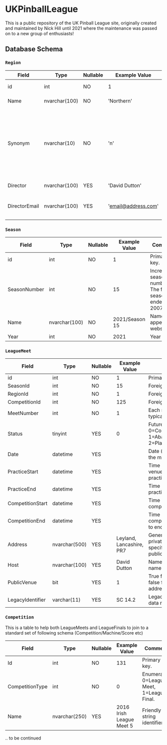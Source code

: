# UKPinballLeague

This is a public repository of the UK Pinball League site, originally created and maintained by Nick Hill until 2021 where the maintenance was passed on to a new group of enthusiasts!

## Database Schema

### `Region`

| Field | Type | Nullable | Example Value | Comment |
| --- | --- | --- | --- | ---
| id | int | NO | 1 | Primary key.
| Name | nvarchar(100) | NO | 'Northern' | Region name.
| Synonym | nvarchar(10) | NO | 'n' | Very short synonym for the region. Used as alias in some queries or API requests.
| Director | nvarchar(100) | YES | 'David Dutton' | Region director.
| DirectorEmail | nvarchar(100) | YES | 'email@address.com' | Region director email address.

### `Season`

| Field | Type | Nullable | Example Value | Comment |
| --- | --- | --- | --- | ---
| id | int | NO | 1 | Primary key.
| SeasonNumber | int | NO | 15 | Incremental season number. The first season ended in 2007.
| Name | nvarchar(100) | NO | 2021/Season 15 | Name as it appears on website.
| Year | int | NO | 2021 | Year

### `LeagueMeet`

| Field | Type | Nullable | Example Value | Comment |
| --- | --- | --- | --- | ---
| id | int | NO | 1 | Primary key.
| SeasonId | int | NO | 15 | Foreign Key.
| RegionId | int | NO | 1 | Foreign Key.
| CompetitionId | int | NO | 125 | Foreign Key.
| MeetNumber | int | NO | 1 | Each region & season typically has 6 meets.
| Status | tinyint | YES | 0 | Future use. Eg 0=Completed Meet, 1=Abandoned/cancelled, 2=Planned/future.
| Date | datetime | YES | | Date (only, no time) of the meet.
| PracticeStart | datetime | YES | | Time (only, no date) the venue opens for practice.
| PracticeEnd | datetime | YES | | Time (only, no date) the practice ends.
| CompetitionStart | datetime | YES | | Time (only, no date) the competition starts.
| CompetitionEnd | datetime | YES | | Time (only, no date) the competition is expected to end.
| Address | nvarchar(500) | YES | Leyland, Lancashire, PR7 | General address for private hosts (or more specific address for public venues).
| Host | nvarchar(100) | YES | David Dutton | Name of the host (or name of the venue).
| PublicVenue | bit | YES | 1 | True for public venues, false for private addresses.
| LegacyIdentifier | varchar(11) | YES | SC 14.2 | Legacy info for validating data migration.

### `Competition`

This is a table to help both LeagueMeets and LeagueFinals to join to a standard set of following schema (Competition/Machine/Score etc)

| Field | Type | Nullable | Example Value | Comment |
| --- | --- | --- | --- | ---
| Id | int | NO | 131 | Primary key.
| CompetitionType | int | NO | 0 | Enumerated 0=League Meet, 1=League Final.
| Name | nvarchar(250) | YES | 2016 Irish League Meet 5 | Friendly string identifier.

.. to be continued

